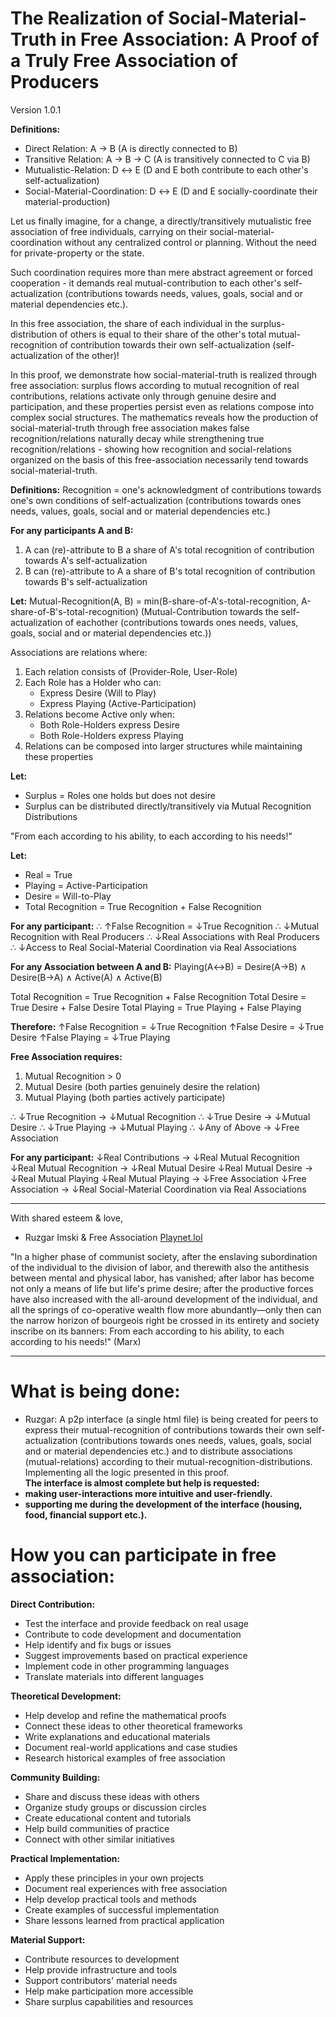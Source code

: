 # The Realization of Social-Material-Truth in Free Association: A Proof of a Truly Free Association of Producers
Version 1.0.1

**Definitions:**
- Direct Relation: A → B (A is directly connected to B)
- Transitive Relation: A → B → C (A is transitively connected to C via B)
- Mutualistic-Relation: D ↔ E (D and E both contribute to each other's self-actualization)
- Social-Material-Coordination: D ↔ E (D and E socially-coordinate their material-production)

Let us finally imagine, for a change, a directly/transitively mutualistic free association of free individuals, carrying on their social-material-coordination without any centralized control or planning. Without the need for private-property or the state.

Such coordination requires more than mere abstract agreement or forced cooperation - it demands real mutual-contribution to each other's self-actualization (contributions towards needs, values, goals, social and or material dependencies etc.). 

In this free association, the share of each individual in the surplus-distribution of others is equal to their share of the other's total mutual-recognition of contribution towards their own self-actualization (self-actualization of the other)!

In this proof, we demonstrate how social-material-truth is realized through free association: surplus flows according to mutual recognition of real contributions, relations activate only through genuine desire and participation, and these properties persist even as relations compose into complex social structures. The mathematics reveals how the production of social-material-truth through free association makes false recognition/relations naturally decay while strengthening true recognition/relations - showing how recognition and social-relations organized on the basis of this free-association necessarily tend towards social-material-truth.

**Definitions:**
Recognition = one's acknowledgment of contributions towards one's own conditions of self-actualization (contributions towards ones needs, values, goals, social and or material dependencies etc.)

**For any participants A and B:**
1. A can (re)-attribute to B a share of A's total recognition of contribution towards A's self-actualization
2. B can (re)-attribute to A a share of B's total recognition of contribution towards B's self-actualization

**Let:**
Mutual-Recognition(A, B) = min(B-share-of-A's-total-recognition,  A-share-of-B's-total-recognition)
(Mutual-Contribution towards the self-actualization of eachother (contributions towards ones needs, values, goals, social and or material dependencies etc.))

Associations are relations where:
1. Each relation consists of (Provider-Role, User-Role)
2. Each Role has a Holder who can:
   - Express Desire (Will to Play)
   - Express Playing (Active-Participation)
3. Relations become Active only when:
   - Both Role-Holders express Desire
   - Both Role-Holders express Playing
4. Relations can be composed into larger structures while maintaining these properties

**Let:**
- Surplus = Roles one holds but does not desire
- Surplus can be distributed directly/transitively via Mutual Recognition Distributions

"From each according to his ability, to each according to his needs!"

**Let:**
- Real = True
- Playing = Active-Participation
- Desire = Will-to-Play
- Total Recognition = True Recognition + False Recognition

**For any participant:**
∴ ↑False Recognition = ↓True Recognition
∴ ↓Mutual Recognition with Real Producers
∴ ↓Real Associations with Real Producers
∴ ↓Access to Real Social-Material Coordination via Real Associations

**For any Association between A and B:**
Playing(A↔B) = Desire(A→B) ∧ Desire(B→A) ∧ Active(A) ∧ Active(B)

Total Recognition = True Recognition + False Recognition
Total Desire = True Desire + False Desire
Total Playing = True Playing + False Playing

**Therefore:**
↑False Recognition = ↓True Recognition
↑False Desire = ↓True Desire
↑False Playing = ↓True Playing

**Free Association requires:**
1. Mutual Recognition > 0
2. Mutual Desire (both parties genuinely desire the relation)
3. Mutual Playing (both parties actively participate)

∴ ↓True Recognition → ↓Mutual Recognition
∴ ↓True Desire → ↓Mutual Desire
∴ ↓True Playing → ↓Mutual Playing
∴ ↓Any of Above → ↓Free Association

**For any participant:**
↓Real Contributions → ↓Real Mutual Recognition
↓Real Mutual Recognition → ↓Real Mutual Desire
↓Real Mutual Desire → ↓Real Mutual Playing
↓Real Mutual Playing → ↓Free Association
↓Free Association → ↓Real Social-Material Coordination via Real Associations

---

With shared esteem & love,
- Ruzgar Imski & Free Association
   [Playnet.lol](https://playnet.lol)

"In a higher phase of communist society, after the enslaving subordination of the individual to the division of labor, and therewith also the antithesis between mental and physical labor, has vanished; after labor has become not only a means of life but life's prime desire; after the productive forces have also increased with the all-around development of the individual, and all the springs of co-operative wealth flow more abundantly—only then can the narrow horizon of bourgeois right be crossed in its entirety and society inscribe on its banners: From each according to his ability, to each according to his needs!" (Marx)

---

# What is being done:
- Ruzgar: A p2p interface (a single html file) is being created for peers to express their mutual-recognition of contributions towards their own self-actualization (contributions towards ones needs, values, goals, social and or material dependencies etc.) and to distribute associations (mutual-relations) according to their mutual-recognition-distributions. Implementing all the logic presented in this proof.  
**The interface is almost complete but help is requested:**
- **making user-interactions more intuitive and user-friendly.**
- **supporting me during the development of the interface (housing, food, financial support etc.).**

# How you can participate in free association:

**Direct Contribution:**
- Test the interface and provide feedback on real usage
- Contribute to code development and documentation
- Help identify and fix bugs or issues
- Suggest improvements based on practical experience
- Implement code in other programming languages
- Translate materials into different languages

**Theoretical Development:**
- Help develop and refine the mathematical proofs
- Connect these ideas to other theoretical frameworks
- Write explanations and educational materials
- Document real-world applications and case studies
- Research historical examples of free association

**Community Building:**
- Share and discuss these ideas with others
- Organize study groups or discussion circles
- Create educational content and tutorials
- Help build communities of practice
- Connect with other similar initiatives

**Practical Implementation:**
- Apply these principles in your own projects
- Document real experiences with free association
- Help develop practical tools and methods
- Create examples of successful implementation
- Share lessons learned from practical application

**Material Support:**
- Contribute resources to development
- Help provide infrastructure and tools
- Support contributors' material needs
- Help make participation more accessible
- Share surplus capabilities and resources